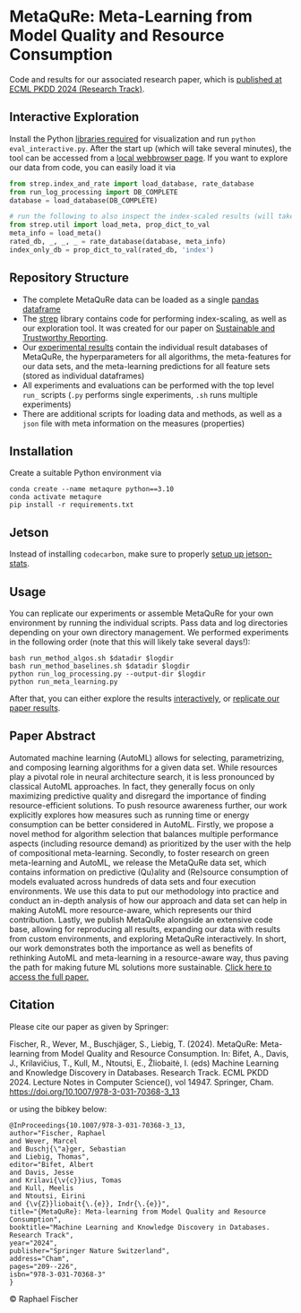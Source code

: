 # MetaQuRe: Meta-Learning from Model Quality and Resource Consumption

Code and results for our associated research paper, which is [published at ECML PKDD 2024 (Research Track)](https://link.springer.com/chapter/10.1007/978-3-031-70368-3_13).

## Interactive Exploration
Install the Python [libraries required](./requirements.txt) for visualization and run `python eval_interactive.py`. 
After the start up (which will take several minutes), the tool can be accessed from a [local webbrowser page](http://localhost:8888/).
If you want to explore our data from code, you can easily load it via
```python
from strep.index_and_rate import load_database, rate_database
from run_log_processing import DB_COMPLETE
database = load_database(DB_COMPLETE)

# run the following to also inspect the index-scaled results (will take some time)
from strep.util import load_meta, prop_dict_to_val
meta_info = load_meta()
rated_db, _, _, _ = rate_database(database, meta_info)
index_only_db = prop_dict_to_val(rated_db, 'index')
```

## Repository Structure
- The complete MetaQuRe data can be loaded as a single [pandas dataframe](./exp_results/databases/metaqure.pkl)
- The [strep](./strep) library contains code for performing index-scaling, as well as our exploration tool. It was created for our paper on [Sustainable and Trustworthy Reporting](https://github.com/raphischer/strep).
- Our [experimental results](./exp_results) contain the individual result databases of MetaQuRe, the hyperparameters for all algorithms, the meta-features for our data sets, and the meta-learning predictions for all feature sets (stored as individual dataframes)
- All experiments and evaluations can be performed with the top level `run_` scripts (`.py` performs single experiments, `.sh` runs multiple experiments)
- There are additional scripts for loading data and methods, as well as a `json` file with meta information on the measures (properties)

## Installation
Create a suitable Python environment via

```
conda create --name metaqure python==3.10
conda activate metaqure
pip install -r requirements.txt
```

## Jetson
Instead of installing `codecarbon`, make sure to properly [setup up jetson-stats](https://github.com/rbonghi/jetson_stats).

## Usage
You can replicate our experiments or assemble MetaQuRe for your own environment by running the individual scripts. Pass data and log directories depending on your own directory management. We performed experiments in the following order (note that this will likely take several days!):
```
bash run_method_algos.sh $datadir $logdir
bash run_method_baselines.sh $datadir $logdir
python run_log_processing.py --output-dir $logdir
python run_meta_learning.py
```
After that, you can either explore the results [interactively](./eval_interactive.py), or [replicate our paper results](./eval_paper_results.py).

## Paper Abstract
Automated machine learning (AutoML) allows for selecting, parametrizing, and composing learning algorithms for a given data set. While resources play a pivotal role in neural architecture search, it is less pronounced by classical AutoML approaches. In fact, they generally focus on only maximizing predictive quality and disregard the importance of finding resource-efficient solutions. To push resource awareness further, our work explicitly explores how measures such as running time or energy consumption can be better considered in AutoML. Firstly, we propose a novel method for algorithm selection that balances multiple performance aspects (including resource demand) as prioritized by the user with the help of compositional meta-learning. Secondly, to foster research on green meta-learning and AutoML, we release the MetaQuRe data set, which contains information on predictive (Qu)ality and (Re)source consumption of models evaluated across hundreds of data sets and four execution environments. We use this data to put our methodology into practice and conduct an in-depth analysis of how our approach and data set can help in making AutoML more resource-aware, which represents our third contribution. Lastly, we publish MetaQuRe alongside an extensive code base, allowing for reproducing all results, expanding our data with results from custom environments, and exploring MetaQuRe interactively. In short, our work demonstrates both the importance as well as benefits of rethinking AutoML and meta-learning in a resource-aware way, thus paving the path for making future ML solutions more sustainable. [Click here to access the full paper.](https://link.springer.com/chapter/10.1007/978-3-031-70368-3_13)

## Citation
Please cite our paper as given by Springer:

Fischer, R., Wever, M., Buschjäger, S., Liebig, T. (2024). MetaQuRe: Meta-learning from Model Quality and Resource Consumption. In: Bifet, A., Davis, J., Krilavičius, T., Kull, M., Ntoutsi, E., Žliobaitė, I. (eds) Machine Learning and Knowledge Discovery in Databases. Research Track. ECML PKDD 2024. Lecture Notes in Computer Science(), vol 14947. Springer, Cham. https://doi.org/10.1007/978-3-031-70368-3_13

or using the bibkey below:
```
@InProceedings{10.1007/978-3-031-70368-3_13,
author="Fischer, Raphael
and Wever, Marcel
and Buschj{\"a}ger, Sebastian
and Liebig, Thomas",
editor="Bifet, Albert
and Davis, Jesse
and Krilavi{\v{c}}ius, Tomas
and Kull, Meelis
and Ntoutsi, Eirini
and {\v{Z}}liobait{\.{e}}, Indr{\.{e}}",
title="{MetaQuRe}: Meta-learning from Model Quality and Resource Consumption",
booktitle="Machine Learning and Knowledge Discovery in Databases. Research Track",
year="2024",
publisher="Springer Nature Switzerland",
address="Cham",
pages="209--226",
isbn="978-3-031-70368-3"
}
```

© Raphael Fischer

